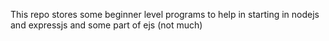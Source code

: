 This repo stores some beginner level programs to help in starting in nodejs and expressjs and some part of ejs (not much)
